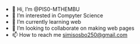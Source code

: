 - 👋 Hi, I’m @PIS0-MTHEMBU
- 👀 I’m interested in Compyter Science
- 🌱 I’m currently learning web
- 💞️ I’m looking to collaborate on making web pages
- 📫 How to reach me simisosbo250@gmail.com


<!---
PIS0-MTHEMBU/PIS0-MTHEMBU is a ✨ special ✨ repository because its `README.md` (this file) appears on your GitHub profile.
You can click the Preview link to take a look at your changes.
--->
